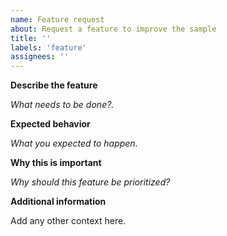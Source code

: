 ```yaml
---
name: Feature request
about: Request a feature to improve the sample
title: ''
labels: 'feature'
assignees: ''
---
```


**Describe the feature**

_What needs to be done?._

**Expected behavior**

_What you expected to happen._

**Why this is important**

_Why should this feature be prioritized?_

**Additional information**

Add any other context here.
